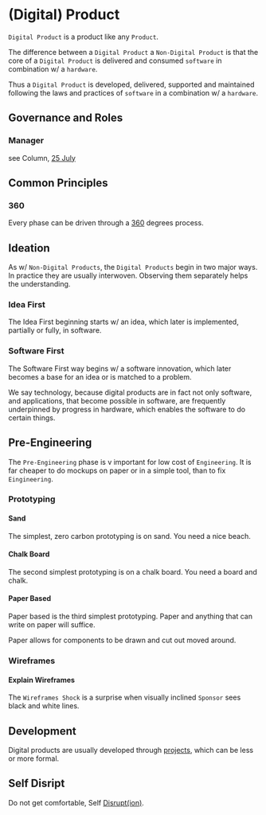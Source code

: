 # (Digital) Product

`Digital Product` is a product like any `Product`.

The difference between a `Digital Product` a `Non-Digital Product` is that the core of a `Digital Product` is delivered and consumed `software` in combination w/ a `hardware`.

Thus a `Digital Product` is developed, delivered, supported and maintained following the laws and practices of `software` in a combination w/ a `hardware`.

## Governance and Roles

### Manager

see Column, [25 July](https://github.com/dahoum/Nursery/tree/master/Column#25-july)

## Common Principles

### 360

Every phase can be driven through a [360](https://github.com/dahoum/Nursery/blob/master/360/README.md#product) degrees process.

## Ideation

As w/ `Non-Digital Products`, the `Digital Products` begin in two major ways. In practice they are usually interwoven. Observing them separately helps the understanding.

### Idea First

The Idea First beginning starts w/ an idea, which later is implemented, partially or fully, in software.

### Software First

The Software First way begins w/ a software innovation, which later becomes a base for an idea or is matched to a problem.

We say technology, because digital products are in fact not only software, and applications, that become possible in software, are frequently underpinned by progress in hardware, which enables the software to do certain things.

## Pre-Engineering

The `Pre-Engineering` phase is v important for low cost of `Engineering`. It is far cheaper to do mockups on paper or in a simple tool, than to fix `Eingineering`.

### Prototyping

#### Sand

The simplest, zero carbon prototyping is on sand. You need a nice beach.

#### Chalk Board

The second simplest prototyping is on a chalk board. You need a board and chalk.

#### Paper Based

Paper based is the third simplest prototyping. Paper and anything that can write on paper will suffice.

Paper allows for components to be drawn and cut out moved around. 

### Wireframes

#### Explain Wireframes

The `Wireframes Shock` is a surprise when visually inclined `Sponsor` sees black and white lines.

## Development

Digital products are usually developed through [projects](project.md), which can be less or more formal.

## Self Disript

Do not get comfortable, Self [Disrupt(ion)](../Disruption/README.md).
